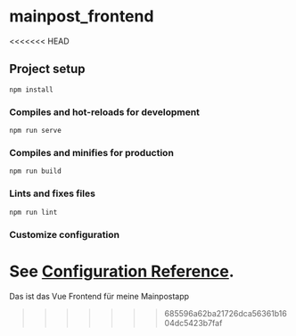 # mainpost_frontend
<<<<<<< HEAD

## Project setup
```
npm install
```

### Compiles and hot-reloads for development
```
npm run serve
```

### Compiles and minifies for production
```
npm run build
```

### Lints and fixes files
```
npm run lint
```

### Customize configuration
See [Configuration Reference](https://cli.vuejs.org/config/).
=======
Das ist das Vue Frontend für meine Mainpostapp
>>>>>>> 685596a62ba21726dca56361b1604dc5423b7faf
